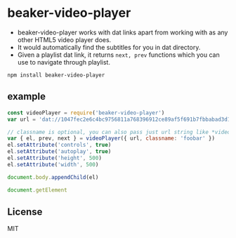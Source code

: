 # beaker-video-player

* beaker-video-player works with dat links apart from working with as any other HTML5 video player does.
* It would automatically find the subtitles for you in dat directory.
* Given a playlist dat link, it returns `next, prev` functions which you can use to navigate through playlist.

```
npm install beaker-video-player
```

## example

``` js
const videoPlayer = require('beaker-video-player')
var url = 'dat://1047fec2e6c4bc9756811a768396912ce89af5f691b7fbbabad3d10/playlist.m3u'

// classname is optional, you can also pass just url string like *videoPlayer(url)*
var { el, prev, next } = videoPlayer({ url, classname: 'foobar' })
el.setAttribute('controls', true)
el.setAttribute('autoplay', true)
el.setAttribute('height', 500)
el.setAttribute('width', 500)

document.body.appendChild(el)

document.getElement
```

## License

MIT
